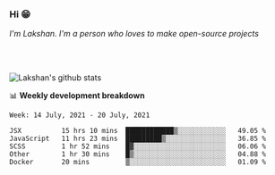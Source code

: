 ### Hi 😁

*I'm Lakshan. I'm a person who loves to make open-source projects*


<br/><br/>

![Lakshan's github stats](https://github-readme-stats.vercel.app/api?username=sandaruwan98&show_icons=true&theme=prussian )<br/>



📊 **Weekly development breakdown**
<!--START_SECTION:waka-->
```text
Week: 14 July, 2021 - 20 July, 2021

JSX          15 hrs 10 mins  ████████████▒░░░░░░░░░░░░   49.05 % 
JavaScript   11 hrs 23 mins  █████████▒░░░░░░░░░░░░░░░   36.85 % 
SCSS         1 hr 52 mins    █▓░░░░░░░░░░░░░░░░░░░░░░░   06.06 % 
Other        1 hr 30 mins    █▒░░░░░░░░░░░░░░░░░░░░░░░   04.88 % 
Docker       20 mins         ▒░░░░░░░░░░░░░░░░░░░░░░░░   01.09 % 
```
<!--END_SECTION:waka-->

